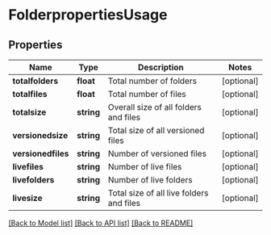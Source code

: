 # FolderpropertiesUsage

## Properties
Name | Type | Description | Notes
------------ | ------------- | ------------- | -------------
**totalfolders** | **float** | Total number of folders | [optional] 
**totalfiles** | **float** | Total number of files | [optional] 
**totalsize** | **string** | Overall size of all folders and files | [optional] 
**versionedsize** | **string** | Total size of all versioned files | [optional] 
**versionedfiles** | **string** | Number of versioned files | [optional] 
**livefiles** | **string** | Number of live files | [optional] 
**livefolders** | **string** | Number of live folders | [optional] 
**livesize** | **string** | Total size of all live folders and files | [optional] 

[[Back to Model list]](../README.md#documentation-for-models) [[Back to API list]](../README.md#documentation-for-api-endpoints) [[Back to README]](../README.md)


